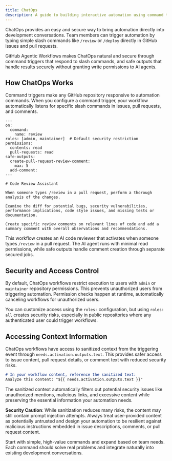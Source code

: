 ```yaml
---
title: ChatOps
description: A guide to building interactive automation using command triggers and safe outputs for ChatOps-style workflows.
---
```


ChatOps provides an easy and secure way to bring automation directly into development conversations. Team members can trigger automation by typing simple slash commands like `/review` or `/deploy` directly in GitHub issues and pull requests.

GitHub Agentic Workflows makes ChatOps natural and secure through command triggers that respond to slash commands, and safe outputs that handle results securely without granting write permissions to AI agents.

## How ChatOps Works

Command triggers make any GitHub repository responsive to automation commands. When you configure a command trigger, your workflow automatically listens for specific slash commands in issues, pull requests, and comments.

```aw
---
on:
  command:
    name: review
roles: [admin, maintainer]  # Default security restriction
permissions:
  contents: read
  pull-requests: read
safe-outputs:
  create-pull-request-review-comment:
    max: 5
  add-comment:
---

# Code Review Assistant

When someone types /review in a pull request, perform a thorough analysis of the changes.

Examine the diff for potential bugs, security vulnerabilities, performance implications, code style issues, and missing tests or documentation.

Create specific review comments on relevant lines of code and add a summary comment with overall observations and recommendations.
```

This workflow creates an AI code reviewer that activates when someone types `/review` in a pull request. The AI agent runs with minimal read permissions, while safe outputs handle comment creation through separate secured jobs.

## Security and Access Control

By default, ChatOps workflows restrict execution to users with `admin` or `maintainer` repository permissions. This prevents unauthorized users from triggering automation. Permission checks happen at runtime, automatically canceling workflows for unauthorized users.

You can customize access using the `roles:` configuration, but using `roles: all` creates security risks, especially in public repositories where any authenticated user could trigger workflows.

## Accessing Context Information

ChatOps workflows have access to sanitized context from the triggering event through `needs.activation.outputs.text`. This provides safer access to issue content, pull request details, or comment text with reduced security risks.

```markdown
# In your workflow content, reference the sanitized text:
Analyze this content: "${{ needs.activation.outputs.text }}"
```

The sanitized context automatically filters out potential security issues like unauthorized mentions, malicious links, and excessive content while preserving the essential information your automation needs.

**Security Caution**: While sanitization reduces many risks, the content may still contain prompt injection attempts. Always treat user-provided content as potentially untrusted and design your automation to be resilient against malicious instructions embedded in issue descriptions, comments, or pull request content.

Start with simple, high-value commands and expand based on team needs. Each command should solve real problems and integrate naturally into existing development conversations.